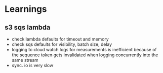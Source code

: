 # Learnings

## s3 sqs lambda
* check lambda defaults for timeout and memory
* check sqs defaults for visibility, batch size, delay
* logging to cloud watch logs for measurements is inefficient
because of the sequence token gets invalidated when logging concurrently
into the same stream
* sync. io is very slow
